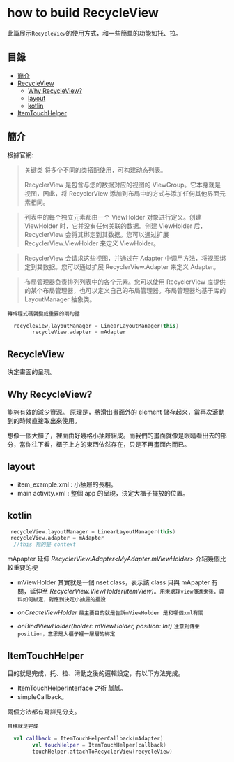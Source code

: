 # how to build RecycleView

此篇展示`RecycleView`的使用方式，和一些簡單的功能如托、拉。

## 目錄

- [簡介](#簡介)
- [RecycleView](#recycleview)
  - [Why RecycleView?](#why-recycleview)
  - [layout](#layout)
  - [kotlin](#kotlin)
- [ItemTouchHelper](#itemtouchhelper)

## 簡介

根據官網:

> 关键类
> 将多个不同的类搭配使用，可构建动态列表。
>
> RecyclerView 是包含与您的数据对应的视图的 ViewGroup。它本身就是视图，因此，将 RecyclerView 添加到布局中的方式与添加任何其他界面元素相同。

> 列表中的每个独立元素都由一个 ViewHolder 对象进行定义。创建 ViewHolder 时，它并没有任何关联的数据。创建 ViewHolder 后，RecyclerView 会将其绑定到其数据。您可以通过扩展 RecyclerView.ViewHolder 来定义 ViewHolder。

> RecyclerView 会请求这些视图，并通过在 Adapter 中调用方法，将视图绑定到其数据。您可以通过扩展 RecyclerView.Adapter 来定义 Adapter。

> 布局管理器负责排列列表中的各个元素。您可以使用 RecyclerView 库提供的某个布局管理器，也可以定义自己的布局管理器。布局管理器均基于库的 LayoutManager 抽象类。

`轉成程式碼就變成重要的兩句話`

```kotlin
  recycleView.layoutManager = LinearLayoutManager(this)
        recycleView.adapter = mAdapter
```

## RecycleView

決定畫面的呈現。

## Why RecycleView?

能夠有效的減少資源。
原理是，將滑出畫面外的 element 儲存起來，當再次滾動到的時候直接取出來使用。

想像一個大櫃子，裡面由好幾格小抽屜組成。而我們的畫面就像是眼睛看出去的部分，當你往下看，櫃子上方的東西依然存在，只是不再畫面內而已。

## layout

- item_example.xml : 小抽屜的長相。
- main activity.xml : 整個 app 的呈現，決定大櫃子擺放的位置。

## kotlin

```kotlin
 recycleView.layoutManager = LinearLayoutManager(this)
 recycleView.adapter = mAdapter
  //this 指的是 context
```

mApapter 延伸 _RecyclerView.Adapter<MyAdapter.mViewHolder>_ 介紹幾個比較重要的梗

- mViewHolder 其實就是一個 nset class，表示該 class 只與 mApapter 有關，延伸至 _RecyclerView.ViewHolder(itemView)_。`用來處理view傳進來後，資料如何綁定，對應到決定小抽屜的擺設`

- _onCreateViewHolder_ `最主要目的就是告訴mViewHolder 是和哪個xml有關`
- _onBindViewHolder(holder: mViewHolder, position: Int)_ `注意到傳來position，意思是大櫃子裡一層層的綁定`

## ItemTouchHelper

目的就是完成，托、拉、滑動之後的邏輯設定，有以下方法完成。

- ItemTouchHelperInterface 之術 膩膩。
- simpleCallback。

兩個方法都有寫詳見分支。

`目標就是完成`

```kotlin
  val callback = ItemTouchHelperCallback(mAdapter)
        val touchHelper = ItemTouchHelper(callback)
        touchHelper.attachToRecyclerView(recycleView)
```

